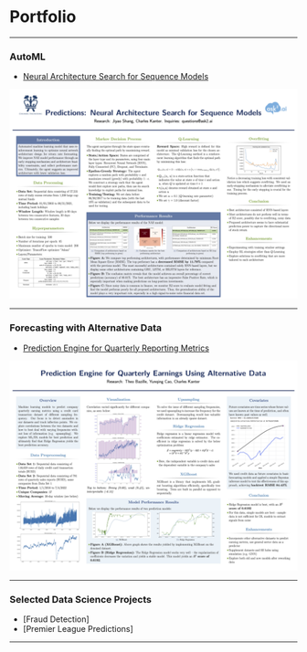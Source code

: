 # Portfolio

---

### AutoML

- [Neural Architecture Search for Sequence Models](/pdf/NAS_poster.pdf)
<img src="images/NAS_poster.jpg?"/>

---

### Forecasting with Alternative Data 

- [Prediction Engine for Quarterly Reporting Metrics](/jpg/wellington_poster.jpg)
<img src="images/wellington_poster.jpg?"/>

---

### Selected Data Science Projects

- [Fraud Detection]
- [Premier League Predictions]


---

